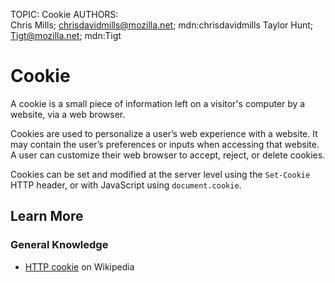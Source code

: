 TOPIC: Cookie
AUTHORS: Chris Mills; chrisdavidmills@mozilla.net; mdn:chrisdavidmills
         Taylor Hunt; Tigt@mozilla.net; mdn:Tigt

# Cookie

A cookie is a small piece of information left on a visitor's computer by a website, via a web browser.

Cookies are used to personalize a user’s web experience with a website. It may contain the user’s
preferences or inputs when accessing that website. A user can customize their web browser to accept,
reject, or delete cookies.

Cookies can be set and modified at the server level using the `Set-Cookie` HTTP header,
or with JavaScript using `document.cookie`.

## Learn More

### General Knowledge

- [HTTP cookie](https://en.wikipedia.org/wiki/HTTP_cookie) on Wikipedia
